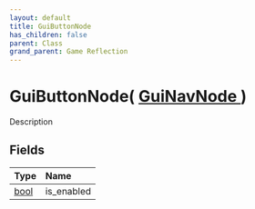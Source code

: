 ```yaml
---
layout: default
title: GuiButtonNode
has_children: false
parent: Class
grand_parent: Game Reflection
---
```

# GuiButtonNode( [ GuiNavNode ](/riftbreaker-wiki/docs/game-reflection/classes/gui_nav_node/) )
Description 

## Fields

| Type | Name |
|:----------|:--------------|
| [bool](/riftbreaker-wiki/docs/game-reflection/components/bool/) | is_enabled |

